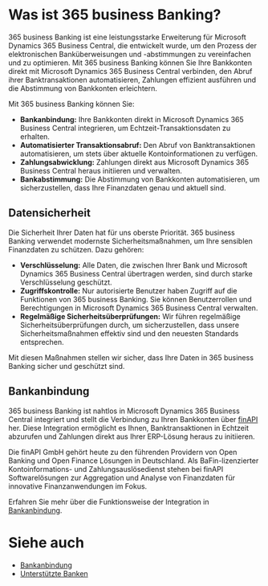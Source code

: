 # Was ist 365 business Banking?

365 business Banking ist eine leistungsstarke Erweiterung für Microsoft Dynamics 365 Business Central, die entwickelt wurde, um den Prozess der elektronischen Banküberweisungen und -abstimmungen zu vereinfachen und zu optimieren. Mit 365 business Banking können Sie Ihre Bankkonten direkt mit Microsoft Dynamics 365 Business Central verbinden, den Abruf ihrer Banktransaktionen automatisieren, Zahlungen effizient ausführen und die Abstimmung von Bankkonten erleichtern.

Mit 365 business Banking können Sie:

- **Bankanbindung:** Ihre Bankkonten direkt in Microsoft Dynamics 365 Business Central integrieren, um Echtzeit-Transaktionsdaten zu erhalten.
- **Automatisierter Transaktionsabruf:** Den Abruf von Banktransaktionen automatisieren, um stets über aktuelle Kontoinformationen zu verfügen.
- **Zahlungsabwicklung:** Zahlungen direkt aus Microsoft Dynamics 365 Business Central heraus initiieren und verwalten.
- **Bankabstimmung:** Die Abstimmung von Bankkonten automatisieren, um sicherzustellen, dass Ihre Finanzdaten genau und aktuell sind.

## Datensicherheit

Die Sicherheit Ihrer Daten hat für uns oberste Priorität. 365 business Banking verwendet modernste Sicherheitsmaßnahmen, um Ihre sensiblen Finanzdaten zu schützen. Dazu gehören:

- **Verschlüsselung:** Alle Daten, die zwischen Ihrer Bank und Microsoft Dynamics 365 Business Central übertragen werden, sind durch starke Verschlüsselung geschützt.
- **Zugriffskontrolle:** Nur autorisierte Benutzer haben Zugriff auf die Funktionen von 365 business Banking. Sie können Benutzerrollen und Berechtigungen in Microsoft Dynamics 365 Business Central verwalten.
- **Regelmäßige Sicherheitsüberprüfungen:** Wir führen regelmäßige Sicherheitsüberprüfungen durch, um sicherzustellen, dass unsere Sicherheitsmaßnahmen effektiv sind und den neuesten Standards entsprechen.

Mit diesen Maßnahmen stellen wir sicher, dass Ihre Daten in 365 business Banking sicher und geschützt sind.

## Bankanbindung

365 business Banking ist nahtlos in Microsoft Dynamics 365 Business Central integriert und stellt die Verbindung zu Ihren Bankkonten über [finAPI](https://www.finapi.io/) her. Diese Integration ermöglicht es Ihnen, Banktransaktionen in Echtzeit abzurufen und Zahlungen direkt aus Ihrer ERP-Lösung heraus zu initiieren.

Die finAPI GmbH gehört heute zu den führenden Providern von Open Banking und Open Finance Lösungen in Deutschland. Als BaFin-lizenzierter Kontoinformations- und Zahlungsauslösedienst stehen bei finAPI Softwarelösungen zur Aggregation und Analyse von Finanzdaten für innovative Finanzanwendungen im Fokus.

Erfahren Sie mehr über die Funktionsweise der Integration in [Bankanbindung](banking-howitworks.md).

# Siehe auch

- [Bankanbindung](banking-howitworks.md)
- [Unterstützte Banken](supported-banks.md)
